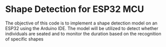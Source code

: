 # Shape Detection for ESP32 MCU

The objective of this code is to implement a shape detection model on an ESP32 using the Arduino IDE. The model will be utilized to detect whether individuals are seated and to monitor the duration based on the recognition of specific shapes

